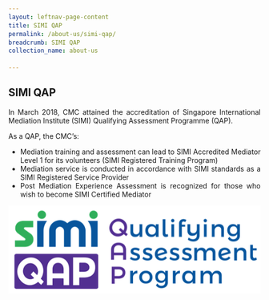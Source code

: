 ```yaml
---
layout: leftnav-page-content
title: SIMI QAP
permalink: /about-us/simi-qap/
breadcrumb: SIMI QAP
collection_name: about-us

---
```


SIMI QAP
---

<p style="text-align: justify">In March 2018, CMC attained the accreditation of Singapore International Mediation Institute (SIMI) Qualifying Assessment Programme (QAP).</p>

<p style="text-align: justify">As a QAP, the CMC’s:</p>

<ul style="text-align: justify">
  <li>Mediation training and assessment can lead to SIMI Accredited Mediator Level 1 for its volunteers (SIMI Registered Training Program)</li>
  <li>Mediation service is conducted in accordance with SIMI standards as a SIMI Registered Service Provider</li>
  <li>Post Mediation Experience Assessment is recognized for those who wish to become SIMI Certified Mediator</li>
</ul>

<div class="image"><img src="/images/1544584969835.png/" style="width: 600px"></div>
